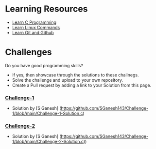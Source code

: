 # Learning Resources
* [Learn C Programming](C-Resources.md)
* [Learn Linux Commands](Linux-Resources.md)
* [Learn Git and Github](C-Resources.md)

# Challenges
Do you have good programming skills? 
- If yes, then showcase through the solutions to these challnegs.
- Solve the challenge and upload to your own repository.
- Create a Pull request by adding a link to your Solution from this page.

### [Challenge-1](challenge-1.md)
* Solution by [S Ganesh] (https://github.com/SGanesh143/Challenge-1/blob/main/Challenge-1-Solution.c)

### [Challenge-2](challenge-2.md)
* Solution by [S Ganesh] (https://github.com/SGanesh143/Challenge-1/blob/main/Challenge-2-Solution.c))

